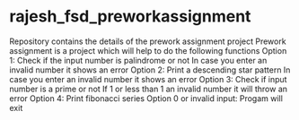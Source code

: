 # rajesh_fsd_preworkassignment
Repository contains the details of the prework assignment project
Prework assignment is a project which will help to do the following functions
Option 1:
  Check if the input number is palindrome or not
  In case you enter an invalid number it shows an error
Option 2:
  Print a descending star pattern
  In case you enter an invalid number it shows an error
Option 3:
  Check if input number is a prime or not
  If 1 or less than 1 an invalid number it will throw an error
Option 4:
  Print fibonacci series
Option 0 or invalid input:
  Progam will exit
